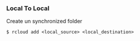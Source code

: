 ### Local To Local
Create un synchronized folder
```
$ rcloud add <local_source> <local_destination>
```